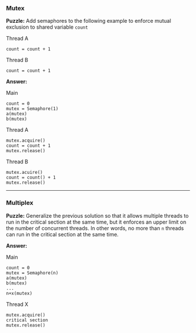 ### Mutex
**Puzzle:** Add semaphores to the following example to enforce mutual exclusion to shared variable `count`

Thread A
```
count = count + 1
```

Thread B
```
count = count + 1
```

**Answer:**

Main
```
count = 0
mutex = Semaphore(1)
a(mutex)
b(mutex)
```

Thread A
```
mutex.acquire()
count = count + 1
mutex.release()
```

Thread B
```
mutex.acuire()
count = count() + 1
mutex.release()
```
------------------------------------

### Multiplex

**Puzzle:** Generalize the previous solution so that it allows multiple threads to run in the critical section at the same time, but it enforces an upper limit on the number of concurrent threads. In other words, no more than `n` threads can run in the critical section at the same time.

**Answer:**

Main
```
count = 0
mutex = Semaphore(n)
a(mutex)
b(mutex)
...
n+x(mutex)
```

Thread X
```
mutex.acquire()
critical section
mutex.release()
```


